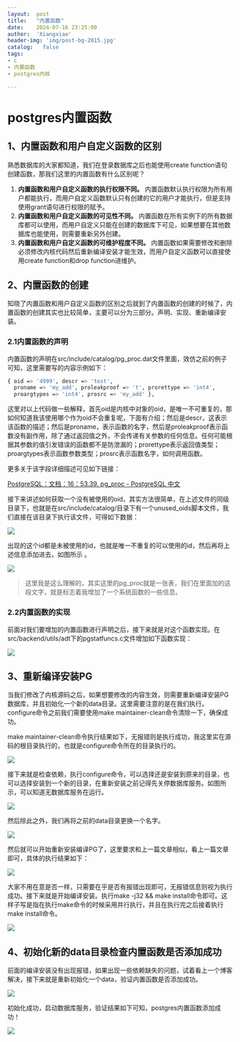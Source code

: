 ```yaml
---
layout:  post
title:   "内置函数"
date:    2024-07-16 23:25:00
author:  'Xiangxiao'
header-img: 'img/post-bg-2015.jpg'
catalog:   false
tags:
- c
- 内置函数
- postgres内核

---
```

# postgres内置函数

## 1、内置函数和用户自定义函数的区别

熟悉数据库的大家都知道，我们在登录数据库之后也能使用create function语句创建函数，那我们这里的内置函数有什么区别呢？

1. **内置函数和用户自定义函数的执行权限不同。** 内置函数默认执行权限为所有用户都能执行，而用户自定义函数默认只有创建的它的用户才能执行，但是支持使用grant语句进行权限的赋予。
2. **内置函数和用户自定义函数的可见性不同。** 内置函数在所有实例下的所有数据库都可以使用，而用户自定义只能在创建的数据库下可见，如果想要在其他数据库也能使用，则需要重新另外创建。
3. **内置函数和用户自定义函数的可维护程度不同。** 内置函数如果需要修改和删除必须修改内核代码然后重新编译安装才能生效，而用户自定义函数可以直接使用create function和drop function进维护。

## 2、内置函数的创建

知晓了内置函数和用户自定义函数的区别之后就到了内置函数的创建的时候了，内置函数的创建其实也比较简单，主要可以分为三部分。声明、实现、重新编译安装。

### 2.1内置函数的声明

内置函数的声明在src/include/catalog/pg\_proc.dat文件里面，效仿之前的例子可知，这里需要写的内容示例如下：

```bash
{ oid => '4999', descr => 'test',
  proname => 'my_add', proleakproof => 't', prorettype => 'int4',
  proargtypes => 'int4', prosrc => 'my_add' }, 
```

这里对以上代码做一些解释，首先oid是内核中对象的oid，是唯一不可重复的，那如何知道我该使用哪个作为oid不会重复呢，下面有介绍；然后是descr，这表示该函数的描述；然后是proname，表示函数的名字，然后是proleakproof表示函数没有副作用，除了通过返回值之外，不会传递有关参数的任何信息。任何可能根据其参数的值引发错误的函数都不是防泄漏的；prorettype表示返回值类型；proargtypes表示函数参数类型；prosrc表示函数名字，如何调用函数。

更多关于该字段详细描述可见如下链接：

[PostgreSQL：文档：16：53.39. pg\_proc - PostgreSQL 中文](https://postgresql.ac.cn/docs/current/catalog-pg-proc.html "PostgreSQL：文档：16：53.39. pg_proc - PostgreSQL 中文")

接下来讲述如何获取一个没有被使用的oid，其实方法很简单，在上述文件的同级目录下，也就是在src/include/catalog/目录下有一个unused\_oids脚本文件，我们直接在该目录下执行该文件，可得如下数据：

![](image/image_JUgV8MyHl_.png)

出现的这个id都是未被使用的id，也就是唯一不重复的可以使用的id，然后再将上述信息添加进去，如图所示 。

![](image/image_XOegguu7Z8.png)

> &#x20;这里我是这么理解的，其实这里的pg\_proc就是一张表，我们在里面加的这段文字，就是标志着我增加了一个系统函数的一些信息。

### 2.2内置函数的实现

前面对我们要增加的内置函数进行声明之后，接下来就是对这个函数实现。在src/backend/utils/adt下的pgstatfuncs.c文件增加如下函数实现：

![](image/image_DdvwQzKF2y.png)

## 3、重新编译安装PG

当我们修改了内核源码之后，如果想要修改的内容生效，则需要重新编译安装PG数据库，并且初始化一个新的data目录。这里需要注意的是在我们执行。configure命令之前我们需要使用make maintainer-clean命令清除一下，确保成功。

make maintainer-clean命令执行结果如下，无报错则是执行成功，我这里实在源码的根目录执行的，也就是configure命令所在的目录执行的。

![](image/image_wenjfNjNOF.png)

&#x20;接下来就是检查依赖，执行configure命令，可以选择还是安装到原来的目录，也可以选择安装到一个新的目录，在重新安装之前记得先关停数据库服务。如图所示，可以知道无数据库服务在运行。

![](image/image_YV6a7xjIv1.png)

&#x20;然后除此之外，我们再将之前的data目录更换一个名字。

![](image/image_OKp335qP0G.png)

&#x20;然后就可以开始重新安装编译PG了，这里要求和上一篇文章相似，看上一篇文章即可，具体的执行结果如下：

![](image/image_MRI_K9UhTN.png)

大家不用在意是否一样，只需要在乎是否有报错出现即可，无报错信息则视为执行成功。接下来就是开始编译安装。执行make -j32 && make install命令即可。这样子写是指在执行make命令的时候采用并行执行，并且在执行完之后接着执行make install命令。

![](image/image_MJW7PYLiR6.png)

## 4、初始化新的data目录检查内置函数是否添加成功

前面的编译安装没有出现报错，如果出现一些依赖缺失的问题，试着看上一个博客解决，接下来就是重新初始化一个data，验证内置函数是否添加成功。

![](image/image_oUao7rLokx.png)

初始化成功，启动数据库服务，验证结果如下可知，postgres内置函数添加成功！

![](image/image_Etc86_gJb2.png)
